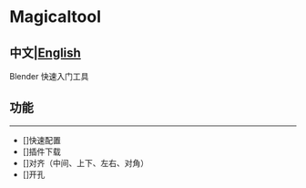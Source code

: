 # Magicaltool
中文|[English](README-en.md)
---
Blender 快速入门工具

## 功能
----
- []快速配置
- []插件下载
- []对齐（中间、上下、左右、对角）
- []开孔

